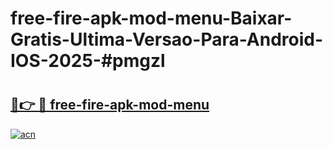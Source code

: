 # free-fire-apk-mod-menu-Baixar-Gratis-Ultima-Versao-Para-Android-IOS-2025-#pmgzl

# <h2><a href="https://ainizakaria.my?title=free-fire-apk-mod-menu&ref=24M">🔗👉 🔴 free-fire-apk-mod-menu</a></h2>

[![acn](https://github.com/user-attachments/assets/0f9c940e-d8b0-45ae-aac7-cd30a18b3e1c)](https://ainizakaria.my?title=free-fire-apk-mod-menu&ref=24M)

